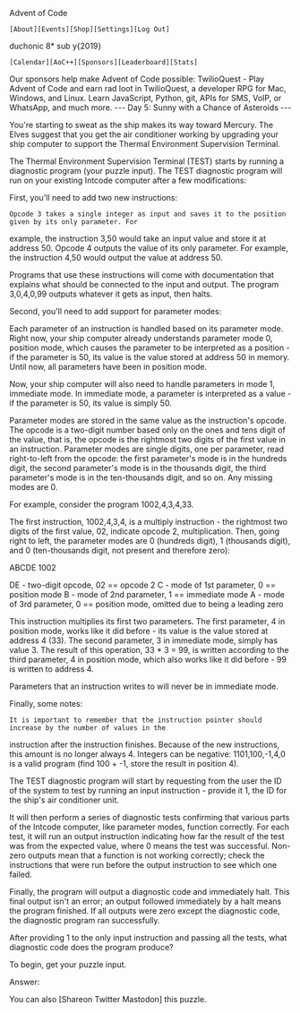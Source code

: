 
Advent of Code

    [About][Events][Shop][Settings][Log Out]

duchonic 8*
   sub y{2019}

    [Calendar][AoC++][Sponsors][Leaderboard][Stats]

Our sponsors help make Advent of Code possible:
TwilioQuest - Play Advent of Code and earn rad loot in TwilioQuest, a developer RPG for Mac, Windows, and Linux. 
Learn JavaScript, Python, git, APIs for SMS, VoIP, or WhatsApp, and much more.
--- Day 5: Sunny with a Chance of Asteroids ---

You're starting to sweat as the ship makes its way toward Mercury. The Elves suggest that you get the air 
conditioner working by upgrading your ship computer to support the Thermal Environment Supervision Terminal.


The Thermal Environment Supervision Terminal (TEST) starts by running a diagnostic program (your puzzle input). 
The TEST diagnostic program will run on your existing Intcode computer after a few modifications:

First, you'll need to add two new instructions:

    Opcode 3 takes a single integer as input and saves it to the position given by its only parameter. For 
example, the instruction 3,50 would take an input value and store it at address 50.
    Opcode 4 outputs the value of its only parameter. For example, the instruction 4,50 would output the value 
at address 50.

Programs that use these instructions will come with documentation that explains what should be connected to the 
input and output. The program 3,0,4,0,99 outputs whatever it gets as input, then halts.

Second, you'll need to add support for parameter modes:

Each parameter of an instruction is handled based on its parameter mode. Right now, your ship computer already 
understands parameter mode 0, position mode, which causes the parameter to be interpreted as a position - if the 
parameter is 50, its value is the value stored at address 50 in memory. Until now, all parameters have been in 
position mode.

Now, your ship computer will also need to handle parameters in mode 1, immediate mode. In immediate mode, a 
parameter is interpreted as a value - if the parameter is 50, its value is simply 50.

Parameter modes are stored in the same value as the instruction's opcode. The opcode is a two-digit number based 
only on the ones and tens digit of the value, that is, the opcode is the rightmost two digits of the first value 
in an instruction. Parameter modes are single digits, one per parameter, read right-to-left from the opcode: the 
first parameter's mode is in the hundreds digit, the second parameter's mode is in the thousands digit, the 
third parameter's mode is in the ten-thousands digit, and so on. Any missing modes are 0.

For example, consider the program 1002,4,3,4,33.

The first instruction, 1002,4,3,4, is a multiply instruction - the rightmost two digits of the first value, 02, 
indicate opcode 2, multiplication. Then, going right to left, the parameter modes are 0 (hundreds digit), 1 
(thousands digit), and 0 (ten-thousands digit, not present and therefore zero):

ABCDE
 1002

DE - two-digit opcode,      02 == opcode 2
 C - mode of 1st parameter,  0 == position mode
 B - mode of 2nd parameter,  1 == immediate mode
 A - mode of 3rd parameter,  0 == position mode,
                                  omitted due to being a leading zero

This instruction multiplies its first two parameters. The first parameter, 4 in position mode, works like it did 
before - its value is the value stored at address 4 (33). The second parameter, 3 in immediate mode, simply has 
value 3. The result of this operation, 33 * 3 = 99, is written according to the third parameter, 4 in position 
mode, which also works like it did before - 99 is written to address 4.

Parameters that an instruction writes to will never be in immediate mode.

Finally, some notes:

    It is important to remember that the instruction pointer should increase by the number of values in the 
instruction after the instruction finishes. Because of the new instructions, this amount is no longer always 4.
    Integers can be negative: 1101,100,-1,4,0 is a valid program (find 100 + -1, store the result in position 
4).

The TEST diagnostic program will start by requesting from the user the ID of the system to test by running an 
input instruction - provide it 1, the ID for the ship's air conditioner unit.

It will then perform a series of diagnostic tests confirming that various parts of the Intcode computer, like 
parameter modes, function correctly. For each test, it will run an output instruction indicating how far the 
result of the test was from the expected value, where 0 means the test was successful. Non-zero outputs mean 
that a function is not working correctly; check the instructions that were run before the output instruction to 
see which one failed.

Finally, the program will output a diagnostic code and immediately halt. This final output isn't an error; an 
output followed immediately by a halt means the program finished. If all outputs were zero except the diagnostic 
code, the diagnostic program ran successfully.

After providing 1 to the only input instruction and passing all the tests, what diagnostic code does the program 
produce?

To begin, get your puzzle input.

Answer:

You can also [Shareon Twitter Mastodon] this puzzle.

